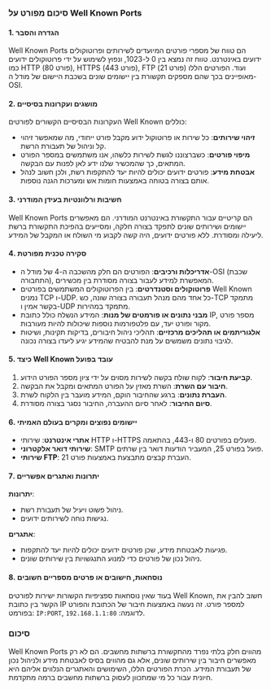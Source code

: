 ### סיכום מפורט על Well Known Ports

#### 1. הגדרה והסבר
Well Known Ports הם טווח של מספרי פורטים המיועדים לשירותים ופרוטוקולים ידועים באינטרנט. טווח זה נמצא בין 0 ל-1023, ונפוץ לשימוש על ידי פרוטוקולים ידועים כמו HTTP (פורט 80), HTTPS (פורט 443), FTP (פורט 21) ועוד. הפורטים הללו מאופיינים בכך שהם מספקים תקשורת בין יישומים שונים בשכבת היישום של מודל ה-OSI.

#### 2. מושגים ועקרונות בסיסיים
העקרונות הבסיסיים הקשורים לפורטים Well Known כוללים:
- **זיהוי שירותים**: כל שירות או פרוטוקול ידוע מקבל פורט ייחודי, מה שמאפשר זיהוי קל וניהול של תעבורת הרשת.
- **מיפוי פורטים**: כשברצוננו לגשת לשירות כלשהו, אנו משתמשים במספר הפורט המתאים, כך שהמכשיר שלנו ידע לאן לפנות עם הבקשה.
- **אבטחת מידע**: פורטים ידועים יכולים להיות יעד להתקפות רשת, ולכן חשוב לנהל אותם בצורה בטוחה באמצעות חומות אש ומערכות הגנה נוספות.

#### 3. חשיבות ורלוונטיות בעידן המודרני
Well Known Ports הם קריטיים עבור התקשורת באינטרנט המודרני. הם מאפשרים יישומים ושירותים שונים לתפקד בצורה חלקה, ומסייעים בהפיכת התקשורת ברשת ליעילה ומסודרת. ללא פורטים ידועים, היה קשה לקבוע מי השולח או המקבל של המידע.

#### 4. סקירה טכנית מפורטת
- **אדריכלות ורכיבים**: הפורטים הם חלק מהשכבה ה-4 של מודל ה-OSI (שכבת התחבורה), המאפשרת למידע לעבור בצורה מסודרת בין מכשירים.
- **פרוטוקולים וסטנדרטים**: בין הפרוטוקולים המשתמשים בפורטים Well Known נמנים TCP ו-UDP. כל אחד מהם מנהל תעבורה בצורה שונה, כש-TCP מתמקד בקשר אמין ו-UDP מתמקד במהירות.
- **מבני נתונים או פורמטים של מנות**: המידע הנשלח כולל כתובת IP, מספר פורט מקור ופורט יעד, עם פלטפורמות נוספות שיכולות להיות מעורבות.
- **אלגוריתמים או תהליכים מרכזיים**: תהליכי ניהול חיבורים, בדיקות תקינות, ושיטות לגיבוי נתונים משמשים על מנת להבטיח שהמידע יגיע ליעדו בצורה נכונה.

#### 5. כיצד Well Known עובד בפועל
1. **קביעת חיבור**: לקוח שולח בקשה לשירות מסוים על ידי ציון מספר הפורט הידוע.
2. **חיבור עם השרת**: השרת מאזין על הפורט המתאים ומקבל את הבקשה.
3. **העברת נתונים**: ברגע שהחיבור הוקם, המידע מועבר בין הלקוח לשרת.
4. **סיום החיבור**: לאחר סיום ההעברה, החיבור נסגר בצורה מסודרת.

#### 6. יישומים נפוצים ומקרים בעולם האמיתי
- **אתרי אינטרנט**: שירותי HTTP ו-HTTPS פועלים בפורטים 80 ו-443, בהתאמה.
- **שירותי דואר אלקטרוני**: SMTP פועל בפורט 25, המעביר הודעות דואר בין שרתים.
- **שירותי FTP**: העברת קבצים מתבצעת באמצעות פורט 21.

#### 7. יתרונות ואתגרים אפשריים
**יתרונות**:
- ניהול פשוט ויעיל של תעבורת רשת.
- נגישות נוחה לשירותים ידועים.

**אתגרים**:
- פגיעות לאבטחת מידע, שכן פורטים ידועים יכולים להיות יעד להתקפות.
- ניהול נכון של פורטים כדי למנוע התנגשויות בין שירותים שונים.

#### 8. נוסחאות, חישובים או פרטים מספריים חשובים
בעוד שאין נוסחאות ספציפיות הקשורות ישירות לפורטים Well Known, חשוב להבין את הקשר בין כתובת IP למספר פורט. זה נעשה באמצעות חיבור של הכתובת והפורט בפורמט: `IP:PORT`, לדוגמה: `192.168.1.1:80`.

### סיכום
Well Known Ports מהווים חלק בלתי נפרד מהתקשורת ברשתות מחשבים. הם לא רק מאפשרים חיבור בין שירותים שונים, אלא גם מהווים בסיס לאבטחת מידע ולניהול נכון של תעבורת המידע. הכרת הפורטים הללו, השימושים והאתגרים הנלווים אליהם היא חיונית עבור כל מי שמתכוון לעסוק ברשתות מחשבים ברמה מתקדמת.